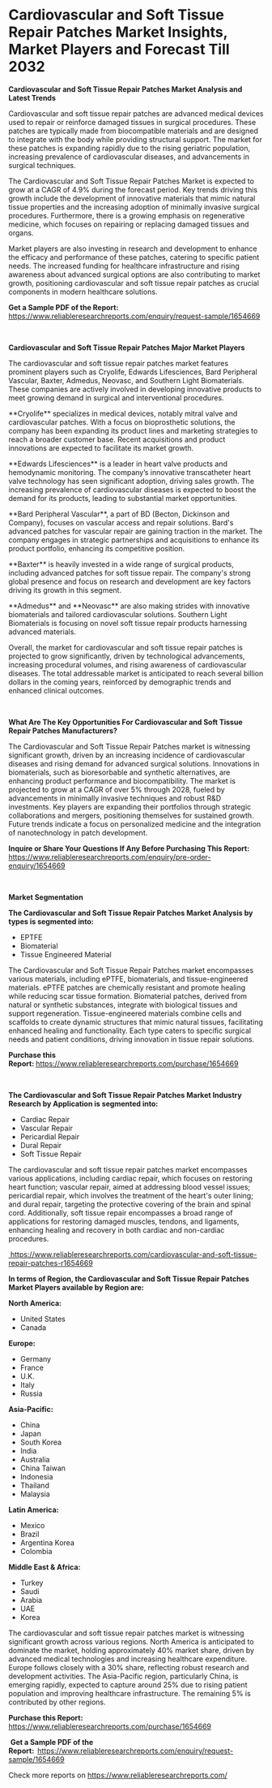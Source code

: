 <p><h1>Cardiovascular and Soft Tissue Repair Patches Market Insights, Market Players and Forecast Till 2032</h1></p><p><strong>Cardiovascular and Soft Tissue Repair Patches Market Analysis and Latest Trends</strong></p>
<p><p>Cardiovascular and soft tissue repair patches are advanced medical devices used to repair or reinforce damaged tissues in surgical procedures. These patches are typically made from biocompatible materials and are designed to integrate with the body while providing structural support. The market for these patches is expanding rapidly due to the rising geriatric population, increasing prevalence of cardiovascular diseases, and advancements in surgical techniques.</p><p>The Cardiovascular and Soft Tissue Repair Patches Market is expected to grow at a CAGR of 4.9% during the forecast period. Key trends driving this growth include the development of innovative materials that mimic natural tissue properties and the increasing adoption of minimally invasive surgical procedures. Furthermore, there is a growing emphasis on regenerative medicine, which focuses on repairing or replacing damaged tissues and organs.</p><p>Market players are also investing in research and development to enhance the efficacy and performance of these patches, catering to specific patient needs. The increased funding for healthcare infrastructure and rising awareness about advanced surgical options are also contributing to market growth, positioning cardiovascular and soft tissue repair patches as crucial components in modern healthcare solutions.</p></p>
<p><strong>Get a Sample PDF of the Report:&nbsp;</strong> <a href="https://www.reliableresearchreports.com/enquiry/request-sample/1654669?utm_campaign=3061&utm_medium=2&utm_source=Github&utm_content=ia&utm_term=06032025&utm_id=cardiovascular-and-soft-tissue-repair-patches">https://www.reliableresearchreports.com/enquiry/request-sample/1654669</a></p>
<p>&nbsp;</p>
<p><strong>Cardiovascular and Soft Tissue Repair Patches Major Market Players</strong></p>
<p><p>The cardiovascular and soft tissue repair patches market features prominent players such as Cryolife, Edwards Lifesciences, Bard Peripheral Vascular, Baxter, Admedus, Neovasc, and Southern Light Biomaterials. These companies are actively involved in developing innovative products to meet growing demand in surgical and interventional procedures.</p><p>**Cryolife** specializes in medical devices, notably mitral valve and cardiovascular patches. With a focus on bioprosthetic solutions, the company has been expanding its product lines and marketing strategies to reach a broader customer base. Recent acquisitions and product innovations are expected to facilitate its market growth.</p><p>**Edwards Lifesciences** is a leader in heart valve products and hemodynamic monitoring. The company’s innovative transcatheter heart valve technology has seen significant adoption, driving sales growth. The increasing prevalence of cardiovascular diseases is expected to boost the demand for its products, leading to substantial market opportunities.</p><p>**Bard Peripheral Vascular**, a part of BD (Becton, Dickinson and Company), focuses on vascular access and repair solutions. Bard's advanced patches for vascular repair are gaining traction in the market. The company engages in strategic partnerships and acquisitions to enhance its product portfolio, enhancing its competitive position.</p><p>**Baxter** is heavily invested in a wide range of surgical products, including advanced patches for soft tissue repair. The company's strong global presence and focus on research and development are key factors driving its growth in this segment.</p><p>**Admedus** and **Neovasc** are also making strides with innovative biomaterials and tailored cardiovascular solutions. Southern Light Biomaterials is focusing on novel soft tissue repair products harnessing advanced materials.</p><p>Overall, the market for cardiovascular and soft tissue repair patches is projected to grow significantly, driven by technological advancements, increasing procedural volumes, and rising awareness of cardiovascular diseases. The total addressable market is anticipated to reach several billion dollars in the coming years, reinforced by demographic trends and enhanced clinical outcomes.</p></p>
<p>&nbsp;</p>
<p><strong>What Are The Key Opportunities For Cardiovascular and Soft Tissue Repair Patches Manufacturers?</strong></p>
<p><p>The Cardiovascular and Soft Tissue Repair Patches market is witnessing significant growth, driven by an increasing incidence of cardiovascular diseases and rising demand for advanced surgical solutions. Innovations in biomaterials, such as bioresorbable and synthetic alternatives, are enhancing product performance and biocompatibility. The market is projected to grow at a CAGR of over 5% through 2028, fueled by advancements in minimally invasive techniques and robust R&D investments. Key players are expanding their portfolios through strategic collaborations and mergers, positioning themselves for sustained growth. Future trends indicate a focus on personalized medicine and the integration of nanotechnology in patch development.</p></p>
<p><strong>Inquire or Share Your Questions If Any Before Purchasing This Report:</strong> <a href="https://www.reliableresearchreports.com/enquiry/pre-order-enquiry/1654669?utm_campaign=3061&utm_medium=2&utm_source=Github&utm_content=ia&utm_term=06032025&utm_id=cardiovascular-and-soft-tissue-repair-patches">https://www.reliableresearchreports.com/enquiry/pre-order-enquiry/1654669</a></p>
<p>&nbsp;</p>
<p><strong>Market Segmentation</strong></p>
<p><strong>The Cardiovascular and Soft Tissue Repair Patches Market Analysis by types is segmented into:</strong></p>
<p><ul><li>EPTFE</li><li>Biomaterial</li><li>Tissue Engineered Material</li></ul></p>
<p><p>The Cardiovascular and Soft Tissue Repair Patches market encompasses various materials, including ePTFE, biomaterials, and tissue-engineered materials. ePTFE patches are chemically resistant and promote healing while reducing scar tissue formation. Biomaterial patches, derived from natural or synthetic substances, integrate with biological tissues and support regeneration. Tissue-engineered materials combine cells and scaffolds to create dynamic structures that mimic natural tissues, facilitating enhanced healing and functionality. Each type caters to specific surgical needs and patient conditions, driving innovation in tissue repair solutions.</p></p>
<p><strong>Purchase this Report:&nbsp;</strong><a href="https://www.reliableresearchreports.com/purchase/1654669?utm_campaign=3061&utm_medium=2&utm_source=Github&utm_content=ia&utm_term=06032025&utm_id=cardiovascular-and-soft-tissue-repair-patches">https://www.reliableresearchreports.com/purchase/1654669</a></p>
<p>&nbsp;</p>
<p><strong>The Cardiovascular and Soft Tissue Repair Patches Market Industry Research by Application is segmented into:</strong></p>
<p><ul><li>Cardiac Repair</li><li>Vascular Repair</li><li>Pericardial Repair</li><li>Dural Repair</li><li>Soft Tissue Repair</li></ul></p>
<p><p>The cardiovascular and soft tissue repair patches market encompasses various applications, including cardiac repair, which focuses on restoring heart function; vascular repair, aimed at addressing blood vessel issues; pericardial repair, which involves the treatment of the heart's outer lining; and dural repair, targeting the protective covering of the brain and spinal cord. Additionally, soft tissue repair encompasses a broad range of applications for restoring damaged muscles, tendons, and ligaments, enhancing healing and recovery in both cardiac and non-cardiac procedures.</p></p>
<p><a href="https://www.reliableresearchreports.com/cardiovascular-and-soft-tissue-repair-patches-r1654669?utm_campaign=3061&utm_medium=2&utm_source=Github&utm_content=ia&utm_term=06032025&utm_id=cardiovascular-and-soft-tissue-repair-patches">&nbsp;https://www.reliableresearchreports.com/cardiovascular-and-soft-tissue-repair-patches-r1654669</a></p>
<p><strong>In terms of Region, the Cardiovascular and Soft Tissue Repair Patches Market Players available by Region are:</strong></p>
<p>
    <p> <strong> North America: </strong>
        <ul>
            <li>United States</li>
            <li>Canada</li>
        </ul>
        </p> 
    <p> <strong> Europe: </strong>
        <ul>
            <li>Germany</li>
            <li>France</li>
            <li>U.K.</li>
            <li>Italy</li>
            <li>Russia</li>
        </ul>
        </p> 
    <p> <strong> Asia-Pacific: </strong>
        <ul>
            <li>China</li>
            <li>Japan</li>
            <li>South Korea</li>
            <li>India</li>
            <li>Australia</li>
            <li>China Taiwan</li>
            <li>Indonesia</li>
            <li>Thailand</li>
            <li>Malaysia</li>
        </ul>
        </p> 
    <p> <strong> Latin America: </strong>
        <ul>
            <li>Mexico</li>
            <li>Brazil</li>
            <li>Argentina Korea</li>
            <li>Colombia</li>
        </ul>
        </p> 
    <p> <strong> Middle East & Africa: </strong>
        <ul>
            <li>Turkey</li>
            <li>Saudi</li>
            <li>Arabia</li>
            <li>UAE</li>
            <li>Korea</li>
        </ul>
    </p>
    </p>
<p><p>The cardiovascular and soft tissue repair patches market is witnessing significant growth across various regions. North America is anticipated to dominate the market, holding approximately 40% market share, driven by advanced medical technologies and increasing healthcare expenditure. Europe follows closely with a 30% share, reflecting robust research and development activities. The Asia-Pacific region, particularly China, is emerging rapidly, expected to capture around 25% due to rising patient population and improving healthcare infrastructure. The remaining 5% is contributed by other regions.</p></p>
<p><strong>Purchase this Report: </strong><a href="https://www.reliableresearchreports.com/purchase/1654669?utm_campaign=3061&utm_medium=2&utm_source=Github&utm_content=ia&utm_term=06032025&utm_id=cardiovascular-and-soft-tissue-repair-patches">https://www.reliableresearchreports.com/purchase/1654669</a></p>
<p>&nbsp;<strong>Get a Sample PDF of the Report:&nbsp;&nbsp;</strong><a href="https://www.reliableresearchreports.com/enquiry/request-sample/1654669?utm_campaign=3061&utm_medium=2&utm_source=Github&utm_content=ia&utm_term=06032025&utm_id=cardiovascular-and-soft-tissue-repair-patches">https://www.reliableresearchreports.com/enquiry/request-sample/1654669</a></p>
<p><strong></strong></p>
<p>Check more reports on <a href="https://www.reliableresearchreports.com/?utm_campaign=3061&utm_medium=2&utm_source=Github&utm_content=ia&utm_term=06032025&utm_id=cardiovascular-and-soft-tissue-repair-patches">https://www.reliableresearchreports.com/</a></p>